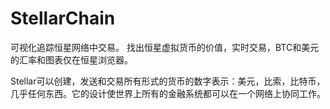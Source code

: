 # 

# StellarChain


可视化追踪恒星网络中交易。
找出恒星虚拟货币的价值，实时交易，BTC和美元的汇率和图表仅在恒星浏览器。‎

Stellar可以创建，发送和交易所有形式的货币的数字表示：美元，比索，比特币，几乎任何东西。它的设计使世界上所有的金融系统都可以在一个网络上协同工作。

